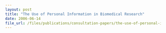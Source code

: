```yaml
---
layout: post
title: "The Use of Personal Information in Biomedical Research"
date: 2006-06-14
file_url: /files/publications/consultation-papers/the-use-of-personal-information-in-biomedical-research.pdf
---
```

